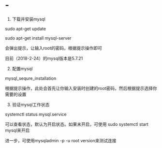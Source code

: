 # -



1. 下载并安装mysql

sudo apt-get update

sudo apt-get install mysql-server

会弹出提示，让输入root的密码，根据提示操作即可

目前（2018-2-24）的mysql版本是5.7.21

2. 配置mysql

mysql_sequre_installation

根据提示操作，此处会首先让你输入安装时创建的root密码，然后根据提示选择你需要的设置

3. 验证mysql工作状态

systemctl status mysql.service

可以查看状态，默认为开启状态。如果未开启，可使用 sudo systemctl start mysql来开启

进一步，可使用mysqladmin -p -u root version来测试连接

